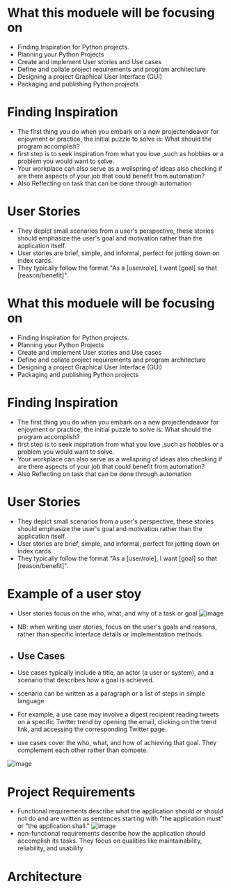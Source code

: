 # What this moduele will be focusing on

* Finding Inspiration for Python projects.
* Planning your Python Projects
* Create and implement User stories and Use cases
* Define and collate project requirements and program architecture
* Designing a project Graphical User Interface (GUI)
* Packaging and publishing Python projects


# Finding Inspiration

* The first thing you do when you embark on a new projectendeavor for enjoyment or practice, the initial puzzle to solve is: What should the program accomplish?
* first step is to seek inspiration from what you love ,such as hobbies or a problem you would want to solve.
* Your workplace can also serve as a wellspring of ideas also checking if are there aspects of your job that could benefit from automation?
* Also Reflecting on task that can be done through automation

# User Stories
* They depict small scenarios from a user's perspective, these stories should emphasize the user's goal and motivation rather than the application itself.
* User stories are brief, simple, and informal, perfect for jotting down on index cards.
* They typically follow the format "As a [user/role], I want [goal] so that [reason/benefit]".

# What this moduele will be focusing on

* Finding Inspiration for Python projects.
* Planning your Python Projects
* Create and implement User stories and Use cases
* Define and collate project requirements and program architecture
* Designing a project Graphical User Interface (GUI)
* Packaging and publishing Python projects


# Finding Inspiration

* The first thing you do when you embark on a new projectendeavor for enjoyment or practice, the initial puzzle to solve is: What should the program accomplish?
* first step is to seek inspiration from what you love ,such as hobbies or a problem you would want to solve.
* Your workplace can also serve as a wellspring of ideas also checking if are there aspects of your job that could benefit from automation?
* Also Reflecting on task that can be done through automation

# User Stories
* They depict small scenarios from a user's perspective, these stories should emphasize the user's goal and motivation rather than the application itself.
* User stories are brief, simple, and informal, perfect for jotting down on index cards.
* They typically follow the format "As a [user/role], I want [goal] so that [reason/benefit]".
# Example of a user stoy
* User stories focus on the who, what, and why of a task or goal
 ![image](https://github.com/SesethuPotye/Python-week-1/assets/162969678/1dfc43d0-80ef-4971-9695-a6ff48753cdc)

* NB: when writing user stories, focus on the user's goals and reasons, rather than specific interface details or implementation methods.
*  ## Use Cases
*  Use cases typically include a title, an actor (a user or system), and a scenario that describes how a goal is achieved.
 
* scenario can be written as a paragraph or a list of steps in simple language
* For example, a use case may involve a digest recipient reading tweets on a specific Twitter trend by opening the email, clicking on the trend link, and accessing the corresponding Twitter page.
* use cases cover the who, what, and how of achieving that goal. They complement each other rather than compete.

![image](https://github.com/SesethuPotye/Python-week-1/assets/162969678/e79fdba1-d2d5-4107-b46b-0c105bdf598d)


# Project Requirements

*  Functional requirements describe what the application should or should not do and are written as sentences starting with "the application must" or "the application shall."
![image](https://github.com/SesethuPotye/Python-week-1/assets/162969678/e5a0681a-701e-4834-a217-564f3c1d8598)
* non-functional requirements describe how the application should accomplish its tasks. They focus on qualities like maintainability, reliability, and usability
# Architecture

